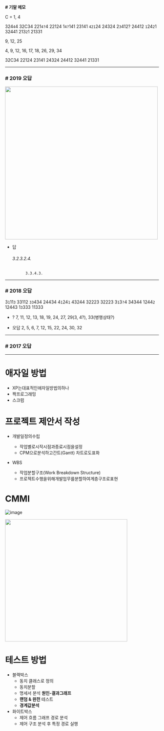 **# 기말 메모**

C = 1, 4

324`4`4   32C34
221`4?`4  22124
1`4?`141  23141
`421`24   24324
2`3`412?  24412
`1`24`2`1   32441
213`2`1   21331

9, 12, 25 

4, 9, 12, 16, 17, 18, 26, 29, 34

32C34
22124
23141
24324
24412
32441
21331

___

### **# 2019 오답**
<img src="https://user-images.githubusercontent.com/66513003/121658740-97016900-cadc-11eb-9971-d8179cb45c76.png" width="500">

- 답
    ###### 3.2.3.2.4.
            3.3.4.3.

___

### **# 2018 오답**

3`1`11`3`   33112
`33`434   24434
4`1`24`1`   43244
32223   32223
3`1`3`?`4   34344
1244`2`   12443
1`3`333   11333


- ?
7, 11, 12, 13, 18, 19, 24, 27, 29(3, 4?), 33(병행상태?)

- 오답
2, 5, 6, 7, 12, 15, 22, 24, 30, 32

____

### **# 2017 오답**




____

# 애자일 방법
- XP는대표적인애자일방법의하나
- 짝프로그래밍
- 스크럼

# 프로젝트 제안서 작성

- 개발일정의수립
    - 작업별로시작시점과종료시점을설정
    - CPM으로분석하고간트(Gantt) 차트로도표화

- WBS
    - 작업분할구조(Work Breakdown Structure)
    - 프로젝트수행을위해개발업무를분할하여계층구조로표현

# CMMI

![image](https://user-images.githubusercontent.com/66513003/121888108-8ce8a000-cd52-11eb-8978-83f9684a8c5f.png)

<img src="https://user-images.githubusercontent.com/66513003/121888334-d6d18600-cd52-11eb-964e-11e55c59948f.png" width="400">

# 테스트 방법
- 블랙박스
    - 동치 클래스로 정의
    - 동치분할 
    - 명세서 분석 **원인-결과그래프**
    - **랜덤 & 완전** 테스트
    - **경계값분석**
- 화이트박스
    - 제어 흐름 그래프 경로 분석
    - 제어 구조 분석 후 특정 경로 실행